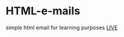 # HTML-e-mails
simple html email for learning purposes [LIVE](https://south-goldenrod-enemy.glitch.me/)
